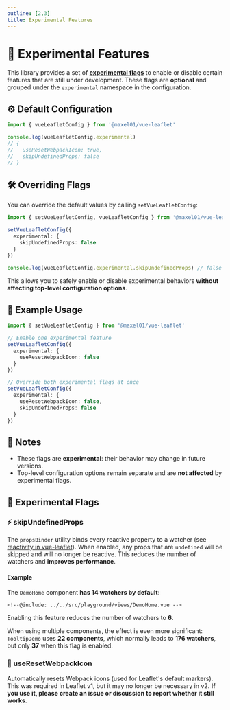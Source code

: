 ```yaml
---
outline: [2,3]
title: Experimental Features
---
```


# 🧪 Experimental Features

This library provides a set of **[experimental flags](#experimental-flags)** to enable or disable certain features that are still under development. These flags are **optional** and grouped under the `experimental` namespace in the configuration.

## ⚙️ Default Configuration

```ts
import { vueLeafletConfig } from '@maxel01/vue-leaflet'

console.log(vueLeafletConfig.experimental)
// {
//   useResetWebpackIcon: true,
//   skipUndefinedProps: false
// }
```

## 🛠️ Overriding Flags

You can override the default values by calling `setVueLeafletConfig`:

```ts
import { setVueLeafletConfig, vueLeafletConfig } from '@maxel01/vue-leaflet'

setVueLeafletConfig({
  experimental: {
    skipUndefinedProps: false
  }
})

console.log(vueLeafletConfig.experimental.skipUndefinedProps) // false
```

This allows you to safely enable or disable experimental behaviors **without affecting top-level configuration options**.

## 🧾 Example Usage

```ts
import { setVueLeafletConfig } from '@maxel01/vue-leaflet'

// Enable one experimental feature
setVueLeafletConfig({
  experimental: {
    useResetWebpackIcon: false
  }
})

// Override both experimental flags at once
setVueLeafletConfig({
  experimental: {
    useResetWebpackIcon: false,
    skipUndefinedProps: false
  }
})
```

## 📝 Notes

* These flags are **experimental**: their behavior may change in future versions.
* Top-level configuration options remain separate and are **not affected** by experimental flags.

## 🚩 Experimental Flags
### ⚡ skipUndefinedProps
The `propsBinder` utility binds every reactive property to a watcher (see [reactivity in vue-leaflet](./reactivity-leaflet)). When enabled, any props that are `undefined` will be skipped and will no longer be reactive. This reduces the number of watchers and **improves performance**.

#### Example
The `DemoHome` component **has 14 watchers by default**:
```vue
<!--@include: ../../src/playground/views/DemoHome.vue -->
```
Enabling this feature reduces the number of watchers to **6**.

When using multiple components, the effect is even more significant: `TooltipDemo` uses **22 components**, which normally leads to **176 watchers**, but only **37** when this flag is enabled.

### 🧱 useResetWebpackIcon

Automatically resets Webpack icons (used for Leaflet's default markers). This was required in Leaflet v1, but it may no longer be necessary in v2. **If you use it, please create an issue or discussion to report whether it still works**.